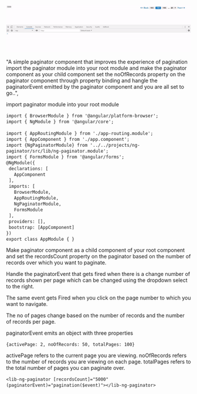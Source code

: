 ![](demo.gif)



 "A simple paginator component that improves the experience of pagination import the paginator module into your root module and make the paginator component as your child component set the noOfRecords property on the paginator component through property binding and hangle the paginatorEvent emitted by the paginator component and you are all set to go..",

import paginator module into your root module 
 ```
import { BrowserModule } from '@angular/platform-browser';
import { NgModule } from '@angular/core';

import { AppRoutingModule } from './app-routing.module';
import { AppComponent } from './app.component';
import {NgPaginatorModule} from '../../projects/ng-paginator/src/lib/ng-paginator.module';
import { FormsModule } from '@angular/forms';
@NgModule({
  declarations: [
    AppComponent
  ],
  imports: [
    BrowserModule,
    AppRoutingModule,
    NgPaginatorModule,
    FormsModule
  ],
  providers: [],
  bootstrap: [AppComponent]
})
export class AppModule { }
 ```

Make paginator component as a child component of your root component and set the recordsCount property on the paginator based on the number of records over which you want to paginate.

Handle the paginatorEvent that gets fired when there is a change number of records shown per page which can be changed using the dropdown select to the right.

The same event gets Fired when you click on the page number to which you want to navigate.

The no of pages change based on the number of records and the number of records per page.

paginatorEvent emits an object with three properties

```
{activePage: 2, noOfRecords: 50, totalPages: 100}
```
activePage refers to the current page you are viewing.
noOfRecords refers to the number of records you are viewing on each page.
totalPages refers to the total number of pages you can paginate over.

 ```
 <lib-ng-paginator [recordsCount]="5000" (paginatorEvent)="pagination($event)"></lib-ng-paginator>
 ```